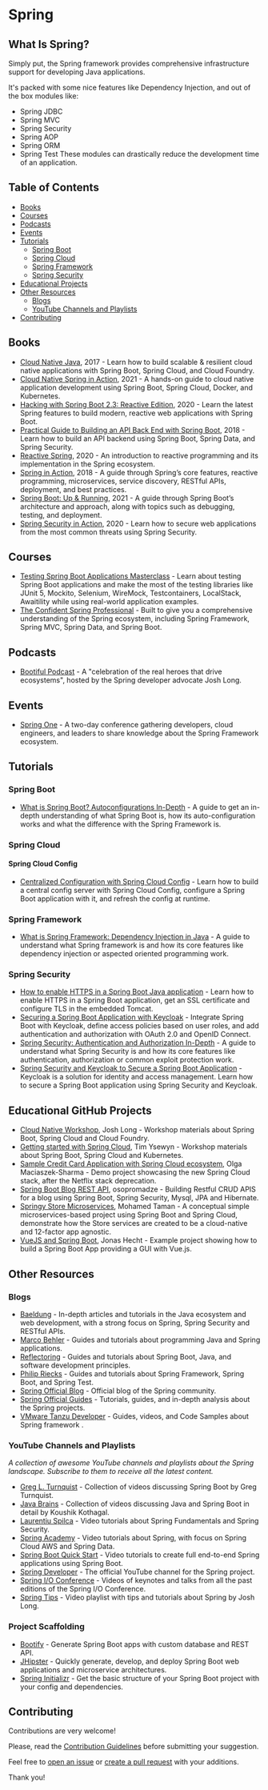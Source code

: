 # Spring

## What Is Spring?
Simply put, the Spring framework provides comprehensive infrastructure support for developing Java applications.

It's packed with some nice features like Dependency Injection, and out of the box modules like:

- Spring JDBC
- Spring MVC
- Spring Security
- Spring AOP
- Spring ORM
- Spring Test
These modules can drastically reduce the development time of an application.


## Table of Contents

* [Books](#books)
* [Courses](#courses)
* [Podcasts](#podcasts)
* [Events](#events)
* [Tutorials](#tutorials)
  * [Spring Boot](#spring-boot)
  * [Spring Cloud](#spring-cloud)
  * [Spring Framework](#spring-framework)
  * [Spring Security](#spring-security)
* [Educational Projects](#educational-github-projects)
* [Other Resources](#other-resources)
  * [Blogs](#blogs)
  * [YouTube Channels and Playlists](#youtube-channels-and-playlists)
* [Contributing](#contributing)

## Books

* [Cloud Native Java](http://cloudnativejava.io/), 2017 - Learn how to build scalable & resilient cloud native applications with Spring Boot, Spring Cloud, and Cloud Foundry.
* [Cloud Native Spring in Action](https://www.manning.com/books/cloud-native-spring-in-action), 2021 - A hands-on guide to cloud native application development using Spring Boot, Spring Cloud, Docker, and Kubernetes.
* [Hacking with Spring Boot 2.3: Reactive Edition](https://www.amazon.com/Hacking-Spring-Boot-2-3-Reactive-ebook/dp/B086722L4L), 2020 - Learn the latest Spring features to build modern, reactive web applications with Spring Boot.
* [Practical Guide to Building an API Back End with Spring Boot](https://www.infoq.com/minibooks/spring-boot-building-api-backend/), 2018 - Learn how to build an API backend using Spring Boot, Spring Data, and Spring Security.
* [Reactive Spring](https://leanpub.com/reactive-spring), 2020 - An introduction to reactive programming and its implementation in the Spring ecosystem.
* [Spring in Action](https://www.manning.com/books/spring-in-action-fifth-edition), 2018 - A guide through Spring’s core features, reactive programming, microservices, service discovery, RESTful APIs, deployment, and best practices.
* [Spring Boot: Up & Running](https://learning.oreilly.com/library/view/spring-boot-up/9781492076971/), 2021 - A guide through Spring Boot’s architecture and approach, along with topics such as debugging, testing, and deployment.
* [Spring Security in Action](https://www.manning.com/books/spring-security-in-action), 2020 - Learn how to secure web applications from the most common threats using Spring Security.

## Courses

* [Testing Spring Boot Applications Masterclass](https://rieckpil.de/courses/testing-spring-boot-applications-masterclass/) - Learn about testing Spring Boot applications and make the most of the testing libraries like JUnit 5, Mockito, Selenium, WireMock, Testcontainers, LocalStack, Awaitility while using real-world application examples.
* [The Confident Spring Professional](https://www.marcobehler.com/courses/spring-professional) - Built to give you a comprehensive understanding of the Spring ecosystem, including Spring Framework, Spring MVC, Spring Data, and Spring Boot.

## Podcasts

* [Bootiful Podcast](http://bootifulpodcast.fm/) - A "celebration of the real heroes that drive ecosystems", hosted by the Spring developer advocate Josh Long.

## Events

* [Spring One](https://springone.io/) - A two-day conference gathering developers, cloud engineers, and leaders to share knowledge about the Spring Framework ecosystem.

## Tutorials

### Spring Boot

* [What is Spring Boot? Autoconfigurations In-Depth](https://www.marcobehler.com/guides/spring-boot) - A guide to get an in-depth understanding of what Spring Boot is, how its auto-configuration works and what the difference with the Spring Framework is.

### Spring Cloud

#### Spring Cloud Config

* [Centralized Configuration with Spring Cloud Config](https://www.thomasvitale.com/spring-cloud-config-basics/) - Learn how to build a central config server with Spring Cloud Config, configure a Spring Boot application with it, and refresh the config at runtime.

### Spring Framework

* [What is Spring Framework: Dependency Injection in Java](https://www.marcobehler.com/guides/spring-framework) - A guide to understand what Spring framework is and how its core features like dependency injection or aspected oriented programming work.

### Spring Security

* [How to enable HTTPS in a Spring Boot Java application](https://www.thomasvitale.com/https-spring-boot-ssl-certificate/) - Learn how to enable HTTPS in a Spring Boot application, get an SSL certificate and configure TLS in the embedded Tomcat.
* [Securing a Spring Boot Application with Keycloak](https://www.thomasvitale.com/spring-boot-keycloak-security/) - Integrate Spring Boot with Keycloak, define access policies based on user roles, and add authentication and authorization with OAuth 2.0 and OpenID Connect.
* [Spring Security: Authentication and Authorization In-Depth](https://www.marcobehler.com/guides/spring-security) - A guide to understand what Spring Security is and how its core features like authentication, authorization or common exploit protection work.
* [Spring Security and Keycloak to Secure a Spring Boot Application](https://www.thomasvitale.com/spring-security-keycloak/) - Keycloak is a solution for identity and access management. Learn how to secure a Spring Boot application using Spring Security and Keycloak.

## Educational GitHub Projects

* [Cloud Native Workshop](https://github.com/joshlong/cloud-native-workshop), Josh Long - Workshop materials about Spring Boot, Spring Cloud and Cloud Foundry.
* [Getting started with Spring Cloud](https://github.com/TYsewyn/Getting-Started-with-Spring-Cloud), Tim Ysewyn - Workshop materials about Spring Boot, Spring Cloud and Kubernetes.
* [Sample Credit Card Application with Spring Cloud ecosystem](https://github.com/OlgaMaciaszek/spring-cloud-netflix-demo), Olga Maciaszek-Sharma - Demo project showcasing the new Spring Cloud stack, after the Netflix stack deprecation.
* [Spring Boot Blog REST API](https://github.com/osopromadze/Spring-Boot-Blog-REST-API), osopromadze - Building Restful CRUD APIS for a blog using Spring Boot, Spring Security, Mysql, JPA and Hibernate.
* [Springy Store Microservices](https://github.com/mohamed-taman/Springy-Store-Microservices), Mohamed Taman - A conceptual simple microservices-based project using Spring Boot and Spring Cloud, demonstrate how the Store services are created to be a cloud-native and 12-factor app agnostic.
* [VueJS and Spring Boot](https://github.com/jonashackt/spring-boot-vuejs), Jonas Hecht - Example project showing how to build a Spring Boot App providing a GUI with Vue.js.

## Other Resources

### Blogs

* [Baeldung](https://www.baeldung.com/) - In-depth articles and tutorials in the Java ecosystem and web development, with a strong focus on Spring, Spring Security and RESTful APIs.
* [Marco Behler](https://www.marcobehler.com/guides) - Guides and tutorials about programming Java and Spring applications.
* [Reflectoring](https://reflectoring.io/) - Guides and tutorials about Spring Boot, Java, and software development principles.
* [Philip Riecks](https://rieckpil.de/category/spring-framework/) - Guides and tutorials about Spring Framework, Spring Boot, and Spring Test.
* [Spring Official Blog](https://spring.io/blog) - Official blog of the Spring community.
* [Spring Official Guides](https://spring.io/guides) - Tutorials, guides, and in-depth analysis about the Spring projects.
* [VMware Tanzu Developer](https://tanzu.vmware.com/developer/topics/spring/) - Guides, videos, and Code Samples about Spring framework .

### YouTube Channels and Playlists

_A collection of awesome YouTube channels and playlists about the Spring landscape. Subscribe to them to receive all the latest content._

* [Greg L. Turnquist](https://www.youtube.com/GregTurnquist) - Collection of videos discussing Spring Boot by Greg Turnquist.
* [Java Brains](https://www.youtube.com/c/JavaBrainsChannel) - Collection of videos discussing Java and Spring Boot in detail by Koushik Kothagal.
* [Laurentiu Spilca](https://www.youtube.com/LaurentiuSpilca) - Video tutorials about Spring Fundamentals and Spring Security.
* [Spring Academy](https://www.youtube.com/c/SpringAcademy/) - Video tutorials about Spring, with focus on Spring Cloud AWS and Spring Data.
* [Spring Boot Quick Start](https://www.youtube.com/playlist?list=PLqq-6Pq4lTTbx8p2oCgcAQGQyqN8XeA1x) - Video tutorials to create full end-to-end Spring applications using Spring Boot.
* [Spring Developer](https://www.youtube.com/user/SpringSourceDev/) - The official YouTube channel for the Spring project.
* [Spring I/O Conference](https://www.youtube.com/c/SpringIOConference/) - Videos of keynotes and talks from all the past editions of the Spring I/O Conference.
* [Spring Tips](https://www.youtube.com/playlist?list=PLgGXSWYM2FpPw8rV0tZoMiJYSCiLhPnOc) - Video playlist with tips and tutorials about Spring by Josh Long.


### Project Scaffolding

* [Bootify](https://bootify.io) - Generate Spring Boot apps with custom database and REST API.
* [JHipster](https://www.jhipster.tech/) - Quickly generate, develop, and deploy Spring Boot web applications and microservice architectures.
* [Spring Initializr](https://start.spring.io/) - Get the basic structure of your Spring Boot project with your config and dependencies.

## Contributing

Contributions are very welcome!

Please, read the [Contribution Guidelines](https://github.com/ThomasVitale/spring-collection/blob/master/contributing.md) before submitting your suggestion.

Feel free to [open an issue](https://github.com/exajobs/spring-collection/issues) or [create a pull request](https://github.com/exajobs/spring-collection/pulls) with your additions.

Thank you!
